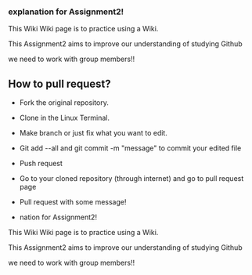 ### explanation for Assignment2!

This Wiki Wiki page is to practice using a Wiki.

This Assignment2 aims to improve our understanding of studying Github

we need to work with group members!!

## How to pull request?

* Fork the original repository.

* Clone in the Linux Terminal.

* Make branch or just fix what you want to edit.

* Git add --all and git commit -m "message" to commit your edited file

* Push request

* Go to your cloned repository (through internet) and go to pull request page

* Pull request with some message!
* nation for Assignment2!

This Wiki Wiki page is to practice using a Wiki.

This Assignment2 aims to improve our understanding of studying Github

we need to work with group members!!

